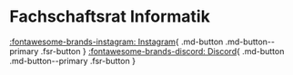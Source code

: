 # Fachschaftsrat Informatik

[:fontawesome-brands-instagram: Instagram](https://www.instagram.com/fachschaftsrat_fb4){ .md-button .md-button--primary .fsr-button }
[:fontawesome-brands-discord: Discord](https://discord.com/invite/wrfw8MMqg8){ .md-button .md-button--primary .fsr-button }
